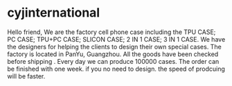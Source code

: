 # cyjinternational
Hello friend, We are the factory cell phone case including the TPU CASE; PC CASE; TPU+PC CASE; SLICON CASE; 2 IN 1 CASE; 3 IN 1 CASE. We have the designers for helping the clients to design their own special cases. The factory is located in PanYu, Guangzhou. All the goods have been checked before shipping . Every day we can produce 100000 cases. The order can be finished with one week. if you no need to design. the speed of prodcuing will be faster.
